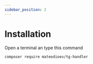 ```yaml
---
sidebar_position: 2
---
```


# Installation

Open a terminal an type this command

```bash
composer require mateodioev/tg-handler
```